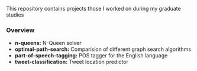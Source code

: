 This repository contains projects those I worked on during my graduate studies

### Overview ###

* **n-queens:** N-Queen solver
* **optimal-path-search:** Comparision of different graph search algorithms
* **part-of-speech-tagging:** POS tagger for the English language
* **tweet-classification:** Tweet location predictor